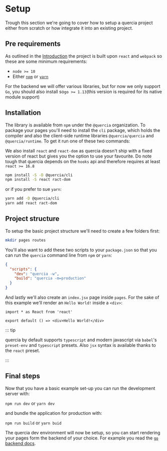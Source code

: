 # Setup

Trough this section we're going to cover how to setup a quercia project either
from scratch or how integrate it into an existing project.

## Pre requirements

As outlined in the [Introduction](/) the project is built upon `react` and
`webpack` so these are some minimum requirements:

- `node >= 10`
- Either [`npm`](https://www.npmjs.com/) or [`yarn`](https://yarnpkg.com/)

For the backend we will offer various libraries, but for now we only support
`Go`, you should also install so`go >= 1.13`(this version is required for its
native module support)

## Installation

The library is available from `npm` under the `@quercia` organization. To
package your pages you'll need to install the `cli` package, which holds the
compiler and also the client-side runtime libraries `@quercia/quercia` and
`@quercia/runtime`. To get it run one of these two commands:

We also install `react` and `react-dom` as quercia doesn't ship with a fixed
version of react but gives you the option to use your favourite. Do note tough
that quercia depends on the `hooks` api and therefore requires at least
`react >= 16.8`

```sh
npm install -S -D @quercia/cli
npm install -S react ract-dom
```

or if you prefer to sue `yarn`:

```sh
yarn add -D @quercia/cli
yarn add react ract-dom
```

## Project structure

To setup the basic project structure we'll need to create a few folders first:

```sh
mkdir pages routes
```

You'll also want to add these two scripts to your `package.json` so that you can
run the `quercia` command line from `npm` or `yarn`:

```json
{
  "scripts": {
    "dev": "quercia -w",
    "build": "quercia -m=production"
  }
}
```

And lastly we'll also create an `index.jsx` page inside `pages`. For the sake of
this example we'll render an `Hello World!` inside a `<div>`:

```tsx
import * as React from 'react'

export default () => <div>Hello World!</div>
```

::: tip

quercia by default supports `typescript` and modern javascript via `babel`'s
`preset-env` and `typescript` presets. Also `jsx` syntax is available thanks to
the `react` preset.

:::

## Final steps

Now that you have a basic example set-up you can run the development server
with:

`npm run dev` or `yarn dev`

and bundle the application for production with:

`npm run build` or `yarn buid`

The quercia dev environment will now be setup, so you can start rendering your
pages form the backend of your choice. For example you read the
[`go` backend docs](/backends/go).
